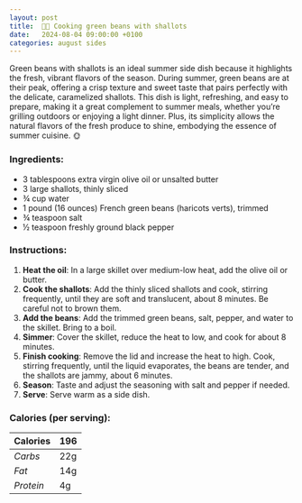 ```yaml
---
layout: post
title:  👨‍🍳 Cooking green beans with shallots
date:   2024-08-04 09:00:00 +0100
categories: august sides
---
```


Green beans with shallots is an ideal summer side dish because it highlights the fresh, vibrant flavors of the season. During summer, green beans are at their peak, offering a crisp texture and sweet taste that pairs perfectly with the delicate, caramelized shallots. This dish is light, refreshing, and easy to prepare, making it a great complement to summer meals, whether you’re grilling outdoors or enjoying a light dinner. Plus, its simplicity allows the natural flavors of the fresh produce to shine, embodying the essence of summer cuisine. 🌞

### Ingredients:
- 3 tablespoons extra virgin olive oil or unsalted butter
- 3 large shallots, thinly sliced
- ¾ cup water
- 1 pound (16 ounces) French green beans (haricots verts), trimmed
- ¾ teaspoon salt
- ½ teaspoon freshly ground black pepper

### Instructions:
1. **Heat the oil**: In a large skillet over medium-low heat, add the olive oil or butter.
2. **Cook the shallots**: Add the thinly sliced shallots and cook, stirring frequently, until they are soft and translucent, about 8 minutes. Be careful not to brown them.
3. **Add the beans**: Add the trimmed green beans, salt, pepper, and water to the skillet. Bring to a boil.
4. **Simmer**: Cover the skillet, reduce the heat to low, and cook for about 8 minutes.
5. **Finish cooking**: Remove the lid and increase the heat to high. Cook, stirring frequently, until the liquid evaporates, the beans are tender, and the shallots are jammy, about 6 minutes.
6. **Season**: Taste and adjust the seasoning with salt and pepper if needed.
7. **Serve**: Serve warm as a side dish.

### Calories (per serving):

| **Calories** | 196 |
| ----------- | ----------- |
| *Carbs* | 22g |
| *Fat* | 14g |
| *Protein* | 4g |